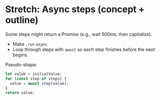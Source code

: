 # Stretch: Async steps (concept + outline)

Some steps might return a Promise (e.g., wait 500ms, then capitalize).

- Make `.run` `async`.
- Loop through steps with `await` so each step finishes before the next begins.

Pseudo-shape:
```js
let value = initialValue;
for (const step of steps) {
  value = await step(value);
}
return value;

